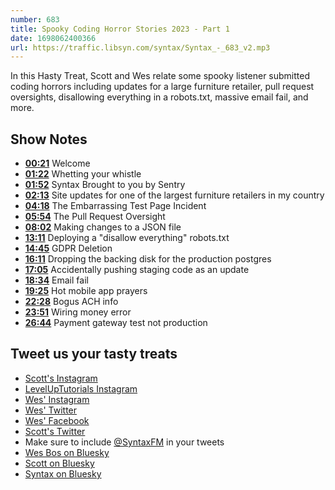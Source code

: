 ```yaml
---
number: 683
title: Spooky Coding Horror Stories 2023 - Part 1
date: 1698062400366
url: https://traffic.libsyn.com/syntax/Syntax_-_683_v2.mp3
---
```


In this Hasty Treat, Scott and Wes relate some spooky listener submitted coding horrors including updates for a large furniture retailer, pull request oversights, disallowing everything in a robots.txt, massive email fail, and more.

## Show Notes

- **[00:21](#t=00:21)** Welcome
- **[01:22](#t=01:22)** Whetting your whistle
- **[01:52](#t=01:52)** Syntax Brought to you by Sentry
- **[02:13](#t=02:13)** Site updates for one of the largest furniture retailers in my country
- **[04:18](#t=04:18)** The Embarrassing Test Page Incident
- **[05:54](#t=05:54)** The Pull Request Oversight
- **[08:02](#t=08:02)** Making changes to a JSON file
- **[13:11](#t=13:11)** Deploying a "disallow everything" robots.txt
- **[14:45](#t=14:45)** GDPR Deletion
- **[16:11](#t=16:11)** Dropping the backing disk for the production postgres
- **[17:05](#t=17:05)** Accidentally pushing staging code as an update
- **[18:34](#t=18:34)** Email fail
- **[19:25](#t=19:25)** Hot mobile app prayers
- **[22:28](#t=22:28)** Bogus ACH info
- **[23:51](#t=23:51)** Wiring money error
- **[26:44](#t=26:44)** Payment gateway test not production

## Tweet us your tasty treats

- [Scott's Instagram](https://www.instagram.com/stolinski/)
- [LevelUpTutorials Instagram](https://www.instagram.com/LevelUpTutorials/)
- [Wes' Instagram](https://www.instagram.com/wesbos/)
- [Wes' Twitter](https://twitter.com/wesbos)
- [Wes' Facebook](https://www.facebook.com/wesbos.developer)
- [Scott's Twitter](https://twitter.com/stolinski)
- Make sure to include [@SyntaxFM](https://twitter.com/SyntaxFM) in your tweets
- [Wes Bos on Bluesky](https://bsky.app/profile/wesbos.com)
- [Scott on Bluesky](https://bsky.app/profile/tolin.ski)
- [Syntax on Bluesky](https://bsky.app/profile/syntax.fm)
